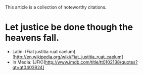 This article is a collection of noteworthy citations.

# Let justice be done though the heavens fall.
* Latin: (Fiat justitia ruat caelum)[http://en.wikipedia.org/wiki/Fiat_justitia_ruat_caelum]
* In Media: (JFK)[http://www.imdb.com/title/tt0102138/quotes?qt=qt0403924]
